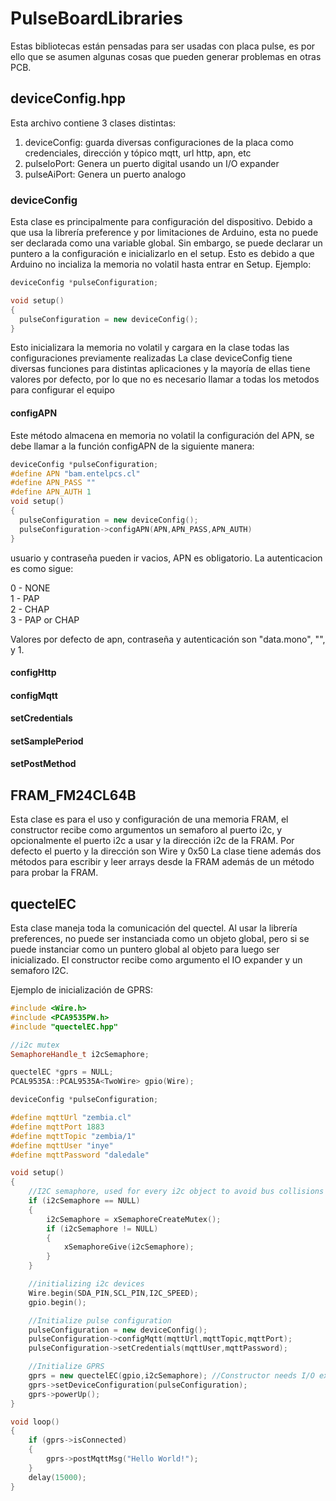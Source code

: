 # PulseBoardLibraries

Estas bibliotecas están pensadas para ser usadas con placa pulse, es por ello que se asumen algunas cosas que pueden generar problemas en otras PCB.

## deviceConfig.hpp
Esta archivo contiene 3 clases distintas:
1. deviceConfig: guarda diversas configuraciones de la placa como credenciales, dirección y tópico mqtt, url http, apn, etc
2. pulseIoPort: Genera un puerto digital usando un I/O expander
3. pulseAiPort: Genera un puerto analogo

### deviceConfig
Esta clase es principalmente para configuración del dispositivo. Debido a que usa la librería preference y por limitaciones de Arduino, esta no puede ser declarada como una variable global. Sin embargo, se puede declarar un puntero a la configuración e inicializarlo en el setup. Esto es debido a que Arduino no incializa la memoria no volatil hasta entrar en Setup. Ejemplo:
``` c++
deviceConfig *pulseConfiguration;

void setup()
{
  pulseConfiguration = new deviceConfig();
}
```
Esto inicializara la memoria no volatil y cargara en la clase todas las configuraciones previamente realizadas
La clase deviceConfig tiene diversas funciones para distintas aplicaciones y la mayoría de ellas tiene valores por defecto, por lo que no es necesario llamar a todas los metodos para configurar el equipo

#### configAPN
Este método almacena en memoria no volatil la configuración del APN, se debe llamar a la función configAPN de la siguiente manera:

``` c++
deviceConfig *pulseConfiguration;
#define APN "bam.entelpcs.cl"
#define APN_PASS ""
#define APN_AUTH 1
void setup()
{
  pulseConfiguration = new deviceConfig();
  pulseConfiguration->configAPN(APN,APN_PASS,APN_AUTH)
}
```
usuario y contraseña pueden ir vacios, APN es obligatorio. La autenticacion es como sigue:

0 - NONE  
1 - PAP  
2 - CHAP  
3 - PAP or CHAP  

Valores por defecto de apn, contraseña y autenticación son "data.mono", "", y 1.

#### configHttp

#### configMqtt

#### setCredentials

#### setSamplePeriod

#### setPostMethod

## FRAM_FM24CL64B

Esta clase es para el uso y configuración de una memoria FRAM, el constructor recibe como argumentos un semaforo al puerto i2c, y opcionalmente el puerto i2c a usar y la dirección i2c de la FRAM. Por defecto el puerto y la dirección son Wire y 0x50
La clase tiene además dos métodos para escribir y leer arrays desde la FRAM además de un método para probar la FRAM. 

## quectelEC

Esta clase maneja toda la comunicación del quectel. Al usar la librería preferences, no puede ser instanciada como un objeto global, pero si se puede instanciar como un puntero global al objeto para luego ser inicializado.
El constructor recibe como argumento el IO expander y un semaforo I2C.

Ejemplo de inicialización de GPRS:

``` C++
#include <Wire.h>
#include <PCA9535PW.h>
#include "quectelEC.hpp"

//i2c mutex
SemaphoreHandle_t i2cSemaphore;

quectelEC *gprs = NULL;
PCAL9535A::PCAL9535A<TwoWire> gpio(Wire);

deviceConfig *pulseConfiguration;

#define mqttUrl "zembia.cl"
#define mqttPort 1883
#define mqttTopic "zembia/1"
#define mqttUser "inye"
#define mqttPassword "daledale"

void setup()
{
    //I2C semaphore, used for every i2c object to avoid bus collisions
    if (i2cSemaphore == NULL) 
    {
        i2cSemaphore = xSemaphoreCreateMutex();
        if (i2cSemaphore != NULL) 
        {
            xSemaphoreGive(i2cSemaphore);
        }
    }

    //initializing i2c devices
    Wire.begin(SDA_PIN,SCL_PIN,I2C_SPEED);
    gpio.begin();

    //Initialize pulse configuration
    pulseConfiguration = new deviceConfig();
    pulseConfiguration->configMqtt(mqttUrl,mqttTopic,mqttPort);
    pulseConfiguration->setCredentials(mqttUser,mqttPassword);

    //Initialize GPRS
    gprs = new quectelEC(gpio,i2cSemaphore); //Constructor needs I/O expander object and i2csemaphore
    gprs->setDeviceConfiguration(pulseConfiguration);
    gprs->powerUp();
}

void loop()
{
    if (gprs->isConnected)
    {
        gprs->postMqttMsg("Hello World!");
    }
    delay(15000);
}
```

